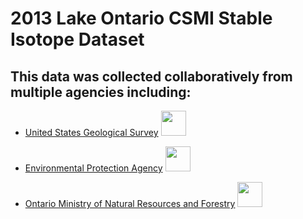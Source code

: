 2013 Lake Ontario CSMI Stable Isotope Dataset
================

## This data was collected collaboratively from multiple agencies including:

- [United States Geological Survey](https://www.usgs.gov/)
  <img src="https://d9-wret.s3.us-west-2.amazonaws.com/assets/palladium/production/s3fs-public/thumbnails/image/usgs-placeholder_0.png" width="40px" />

- [Environmental Protection Agency](https://www.epa.gov/)
  <img src="https://www.epa.gov/system/files/styles/medium/private/images/2021-12/375x250_epa_seal_noring.png?itok=zpXlVA0X" width="40px" />

- [Ontario Ministry of Natural Resources and
  Forestry](https://www.ontario.ca/page/ministry-natural-resources-and-forestry)
  <img src="https://www.fws.gov/sites/default/files/styles/large/public/2020-08/mnrflogo.jpg?itok=sh0zbow5" width="40px" />
